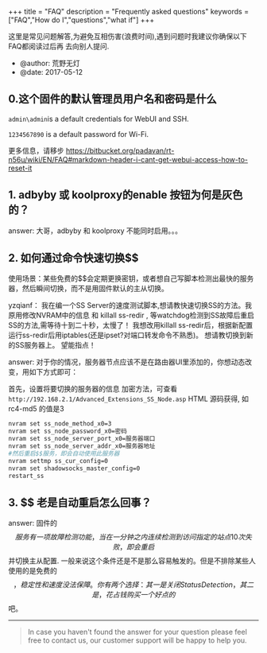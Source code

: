 +++
title = "FAQ"
description = "Frequently asked questions"
keywords = ["FAQ","How do I","questions","what if"]
+++

这里是常见问题解答,为避免互相伤害(浪费时间),遇到问题时我建议你确保以下FAQ都阅读过后再
去向别人提问.

* @author: 荒野无灯
* @date: 2017-05-12

## 0.这个固件的默认管理员用户名和密码是什么
`admin\admin`is a default credentials for WebUI and SSH.

`1234567890` is a default password for Wi-Fi.

更多信息，请移步 https://bitbucket.org/padavan/rt-n56u/wiki/EN/FAQ#markdown-header-i-cant-get-webui-access-how-to-reset-it

## 1. adbyby 或 koolproxy的enable 按钮为何是灰色的？

answer: 大哥，adbyby 和 koolproxy 不能同时启用。。。

## 2. 如何通过命令快速切换$$
使用场景：某些免费的$$会定期更换密钥，或者想自己写脚本检测出最快的服务器，然后瞬间切换，而不是用固件默认的主从切换。

yzqianf：
我在编一个SS Server的速度测试脚本,想请教快速切换SS的方法。我原用修改NVRAM中的信息 和 killall ss-redir ,
等watchdog检测到SS故障后重启SS的方法,需等待十到二十秒，太慢了！
我想改用killall ss-redir后，根据新配置运行ss-redir后用iptables(还是ipset?对端口转发命令不熟悉)。
想请教切换到新的SS服务器上。
望能指点！

answer:
对于你的情况，服务器节点应该不是在路由器UI里添加的，你想动态改变，用如下方式即可：

首先，设置将要切换的服务器的信息
加密方法，可查看 `http://192.168.2.1/Advanced_Extensions_SS_Node.asp` HTML 源码获得,
如 rc4-md5 的值是3

```bash
nvram set ss_node_method_x0=3
nvram set ss_node_password_x0=密码
nvram set ss_node_server_port_x0=服务器端口
nvram set ss_node_server_addr_x0=服务器地址
#然后重启$$服务，即会自动使用此服务器
nvram settmp ss_cur_config=0
nvram set shadowsocks_master_config=0
restart_ss
```

## 3. $$ 老是自动重启怎么回事？

answer: 固件的$$服务有一项故障检测功能，当在一分钟之内连续检测到访问指定的站点10次失败，即会重启$$并切换主从配置.
一般来说这个条件还是不是那么容易触发的。但是不排除某些人使用的是免费的$$，稳定性和速度没法保障。
你有两个选择：其一是关闭Status Detection， 其二是，花占钱购买一个好点的$$吧。

---

> In case you haven't found the answer for your question please feel free to contact us, our customer support will be happy to help you.
